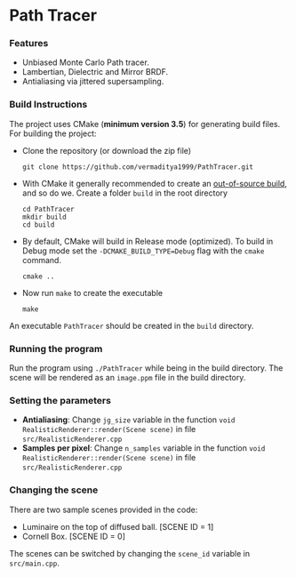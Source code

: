 # Path Tracer

### Features
- Unbiased Monte Carlo Path tracer.
- Lambertian, Dielectric and Mirror BRDF.
- Antialiasing via jittered supersampling.

### Build Instructions
The project uses CMake (**minimum version 3.5**) for generating build files.
For building the project:
- Clone the repository (or download the zip file)  
  ```
  git clone https://github.com/vermaditya1999/PathTracer.git
  ```
- With CMake it generally recommended to create an [out-of-source build](https://gitlab.kitware.com/cmake/community/wikis/FAQ#out-of-source-build-trees), and so do we. Create a folder `build` in the root directory 
  ```
  cd PathTracer
  mkdir build
  cd build
  ```
- By default, CMake will build in Release mode (optimized). To build in Debug mode set the `-DCMAKE_BUILD_TYPE=Debug` flag with the `cmake` command.
  ```
  cmake ..
  ```
- Now run `make` to create the executable  
  ```
  make
  ```
An executable `PathTracer` should be created in the `build` directory.

### Running the program
Run the program using `./PathTracer` while being in the build directory.
The scene will be rendered as an `image.ppm` file in the build directory.

### Setting the parameters
- __Antialiasing__: Change `jg_size` variable in the function `void RealisticRenderer::render(Scene scene)` in file `src/RealisticRenderer.cpp` 
- __Samples per pixel__: Change `n_samples` variable in the function `void RealisticRenderer::render(Scene scene)` in file `src/RealisticRenderer.cpp`

### Changing the scene
There are two sample scenes provided in the code:
- Luminaire on the top of diffused ball. [SCENE ID = 1]
- Cornell Box. [SCENE ID = 0]

The scenes can be switched by changing the `scene_id` variable in `src/main.cpp`.
